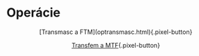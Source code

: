 # Operácie

<center>
[Transmasc a FTM](optransmasc.html){.pixel-button}

[Transfem a MTF](optransfem.html){.pixel-button}
</center>
